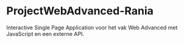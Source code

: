 # ProjectWebAdvanced-Rania
Interactive Single Page Application voor het vak Web Advanced met JavaScript en een externe API.
